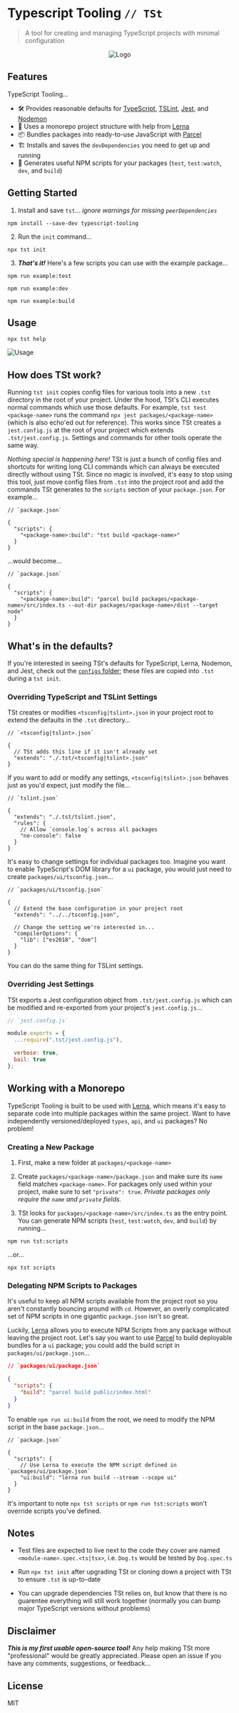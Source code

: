 # Typescript Tooling `// TSt`

> A tool for creating and managing TypeScript projects with minimal configuration

<p align="center">
  <image src="https://github.com/cruhl/typescript-tooling/blob/master/packages/typescript-tooling/images/logo.png" alt="Logo">
</p>

## Features

TypeScript Tooling...

- 🛠️ Provides reasonable defaults for [TypeScript](https://github.com/Microsoft/TypeScript), [TSLint](https://github.com/palantir/tslint), [Jest](https://github.com/facebook/jest), and [Nodemon](https://github.com/remy/nodemon)
- 🐉 Uses a monorepo project structure with help from [Lerna](https://github.com/lerna/lerna)
- 📦 Bundles packages into ready-to-use JavaScript with [Parcel](https://parceljs.org/)
- 🏗️ Installs and saves the `devDependencies` you need to get up and running
- 📝 Generates useful NPM scripts for your packages (`test`, `test:watch`, `dev`, and `build`)

## Getting Started

1. Install and save `tst`... _ignore warnings for missing `peerDependencies`_

```
npm install --save-dev typescript-tooling
```

2. Run the `init` command...

```
npx tst init
```

3. _**That's it!**_ Here's a few scripts you can use with the example package...

```
npm run example:test
```

```
npm run example:dev
```

```
npm run example:build
```

## Usage

```
npx tst help
```

![Usage](https://github.com/cruhl/typescript-tooling/blob/master/packages/typescript-tooling/images/usage.png)

## How does TSt work?

Running `tst init` copies config files for various tools into a new `.tst`
directory in the root of your project. Under the hood, TSt's CLI executes normal
commands which use those defaults. For example, `tst test <package-name>` runs
the command `npx jest packages/<package-name>` (which is also echo'ed out for
reference). This works since TSt creates a `jest.config.js` at the root of your
project which extends `.tst/jest.config.js`. Settings and commands for other
tools operate the same way.

_Nothing special is happening here!_ TSt is just a bunch of config files and
shortcuts for writing long CLI commands which can always be executed directly
without using TSt. Since no magic is involved, it's easy to stop using this
tool, just move config files from `.tst` into the project root and add the
commands TSt generates to the `scripts` section of your `package.json`. For
example...

```
// `package.json`

{
  "scripts": {
    "<package-name>:build": "tst build <package-name>"
  }
}
```

...would become...

```
// `package.json`

{
  "scripts": {
    "<package-name>:build": "parcel build packages/<package-name>/src/index.ts --out-dir packages/<package-name>/dist --target node"
  }
}
```

## What's in the defaults?

If you're interested in seeing TSt's defaults for TypeScript, Lerna, Nodemon,
and Jest, check out the
[`configs` folder](https://github.com/cruhl/typescript-tooling/tree/master/packages/typescript-tooling/configs); these files are copied into `.tst` during a
`tst init`.

### Overriding TypeScript and TSLint Settings

TSt creates or modifies `<tsconfig|tslint>.json` in your project root to extend
the defaults in the `.tst` directory...

```
// `<tsconfig|tslint>.json`

{
  // TSt adds this line if it isn't already set
  "extends": "./.tst/<tsconfig|tslint>.json"
}
```

If you want to add or modify any settings, `<tsconfig|tslint>.json` behaves just
as you'd expect, just modify the file...

```
// `tslint.json`

{
  "extends": "./.tst/tslint.json",
  "rules": {
    // Allow `console.log`s across all packages
    "no-console": false
  }
}
```

It's easy to change settings for individual packages too. Imagine you want to
enable TypeScript's DOM library for a `ui` package, you would just need to
create `packages/ui/tsconfig.json`...

```
// `packages/ui/tsconfig.json`

{
  // Extend the base configuration in your project root
  "extends": "../../tsconfig.json",

  // Change the setting we're interested in...
  "compilerOptions": {
    "lib": ["es2018", "dom"]
  }
}
```

You can do the same thing for TSLint settings.

### Overriding Jest Settings

TSt exports a Jest configuration object from `.tst/jest.config.js` which can be
modified and re-exported from your project's `jest.config.js`...

```js
// `jest.config.js`

module.exports = {
  ...require(".tst/jest.config.js"),

  verbose: true,
  bail: true
};
```

## Working with a Monorepo

TypeScript Tooling is built to be used with
[Lerna](https://github.com/lerna/lerna), which means it's easy to separate
code into multiple packages within the same project. Want to have independently
versioned/deployed `types`, `api`, and `ui` packages? No problem!

### Creating a New Package

1. First, make a new folder at `packages/<package-name>`
2. Create `packages/<package-name>/package.json` and make sure its `name` field
   matches `<package-name>`. For packages only used within your project, make
   sure to set `"private": true`. _Private packages only require the `name` and
   `private` fields._

3. TSt looks for `packages/<package-name>/src/index.ts` as the entry point. You
   can generate NPM scripts (`test`, `test:watch`, `dev`, and `build`) by
   running...

```
npm run tst:scripts
```

...or...

```
npx tst scripts
```

### Delegating NPM Scripts to Packages

It's useful to keep all NPM scripts available from the project root so you
aren't constantly bouncing around with `cd`. However, an overly complicated set
of NPM scripts in one gigantic `package.json` isn't so great.

Luckily, [Lerna](https://github.com/lerna/lerna) allows you to execute NPM
Scripts from any package without leaving the project root. Let's say you want to
use [Parcel](https://parceljs.org/) to build deployable bundles for a `ui`
package; you could add the build script in `packages/ui/package.json`...

```json
// `packages/ui/package.json`

{
  "scripts": {
    "build": "parcel build public/index.html"
  }
}
```

To enable `npm run ui:build` from the root, we need to modify the NPM script in
the base `package.json`...

```
// `package.json`

{
  "scripts": {
    // Use Lerna to execute the NPM script defined in `packages/ui/package.json`
    "ui:build": "lerna run build --stream --scope ui"
  }
}
```

It's important to note `npx tst scripts` or `npm run tst:scripts` won't override
scripts you've defined.

## Notes

- Test files are expected to live next to the code they cover are named
  `<module-name>.spec.<ts|tsx>`, i.e. `Dog.ts` would be tested by `Dog.spec.ts`

- Run `npx tst init` after upgrading TSt or cloning down a project with TSt to
  ensure `.tst` is up-to-date

- You can upgrade dependencies TSt relies on, but know that there is no
  guarentee everything will still work together (normally you can bump
  major TypeScript versions without problems)

## Disclaimer

_**This is my first usable open-source tool!**_ Any help making TSt more
"professional" would be greatly appreciated. Please open an issue if you have
any comments, suggestions, or feedback...

## License

MIT
